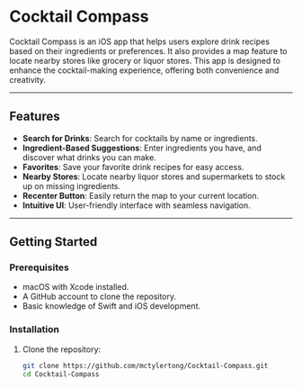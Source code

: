 # Cocktail Compass

Cocktail Compass is an iOS app that helps users explore drink recipes based on their ingredients or preferences. It also provides a map feature to locate nearby stores like grocery or liquor stores. This app is designed to enhance the cocktail-making experience, offering both convenience and creativity.

---

## Features

- **Search for Drinks**: Search for cocktails by name or ingredients.
- **Ingredient-Based Suggestions**: Enter ingredients you have, and discover what drinks you can make.
- **Favorites**: Save your favorite drink recipes for easy access.
- **Nearby Stores**: Locate nearby liquor stores and supermarkets to stock up on missing ingredients.
- **Recenter Button**: Easily return the map to your current location.
- **Intuitive UI**: User-friendly interface with seamless navigation.

---

## Getting Started

### Prerequisites

- macOS with Xcode installed.
- A GitHub account to clone the repository.
- Basic knowledge of Swift and iOS development.

### Installation

1. Clone the repository:
   ```bash
   git clone https://github.com/mctylertong/Cocktail-Compass.git
   cd Cocktail-Compass
